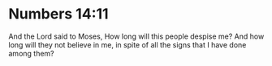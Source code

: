 # Numbers 14:11

And the Lord said to Moses, How long will this people despise me? And how long will they not believe in me, in spite of all the signs that I have done among them?
